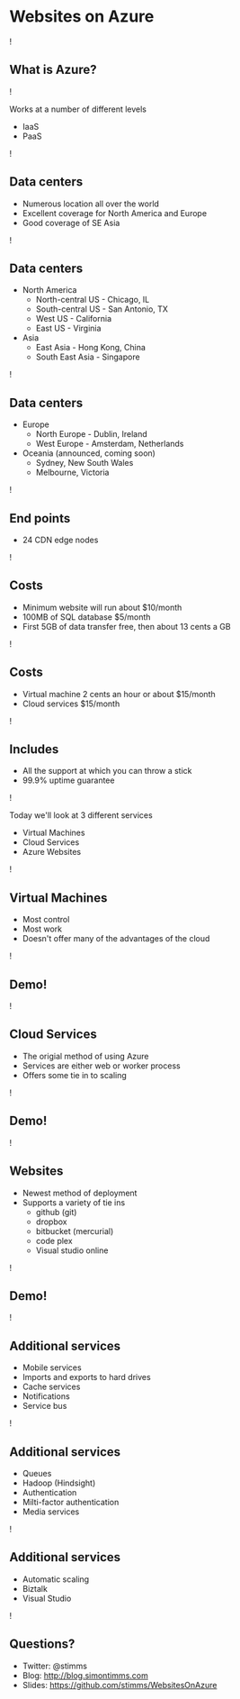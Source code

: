 Websites on Azure 
===========================

!

## What is Azure?

!

Works at a number of different levels

 - IaaS
 - PaaS

!

## Data centers

- Numerous location all over the world
- Excellent coverage for North America and Europe
- Good coverage of SE Asia

!

## Data centers

- North America
  - North-central US - Chicago, IL
  - South-central US - San Antonio, TX
  - West US - California
  - East US - Virginia
- Asia
  - East Asia - Hong Kong, China
  - South East Asia - Singapore

!

## Data centers

- Europe
  - North Europe - Dublin, Ireland
  - West Europe - Amsterdam, Netherlands
- Oceania (announced, coming soon)
  - Sydney, New South Wales
  - Melbourne, Victoria

!

 ## End points

 - 24 CDN edge nodes

!

## Costs

- Minimum website will run about $10/month
- 100MB of SQL database $5/month
- First 5GB of data transfer free, then about 13 cents a GB

!

## Costs

- Virtual machine 2 cents an hour or about $15/month
- Cloud services $15/month

!

## Includes 

- All the support at which you can throw a stick
- 99.9% uptime guarantee

!

Today we'll look at 3 different services 

 - Virtual Machines
 - Cloud Services
 - Azure Websites

!

## Virtual Machines

- Most control
- Most work
- Doesn't offer many of the advantages of the cloud

!

## Demo!

!

## Cloud Services

- The origial method of using Azure
- Services are either web or worker process
- Offers some tie in to scaling

!

## Demo!

!

## Websites

- Newest method of deployment
- Supports a variety of tie ins
  - github (git)
  - dropbox
  - bitbucket (mercurial)
  - code plex
  - Visual studio online

!

## Demo!

!

## Additional services

 - Mobile services
 - Imports and exports to hard drives
 - Cache services
 - Notifications
 - Service bus

!

## Additional services

 - Queues
 - Hadoop (Hindsight)
 - Authentication
 - Milti-factor authentication
 - Media services

!

## Additional services

- Automatic scaling
- Biztalk
- Visual Studio

!

## Questions?

 - Twitter: @stimms
 - Blog: http://blog.simontimms.com
 - Slides: https://github.com/stimms/WebsitesOnAzure

